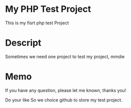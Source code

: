 My PHP Test Project
==========================
This is my fisrt php test Project

Descript
===========================

Sometimes we need one project to test my project,
mmdie

Memo 
======================
If you have any question, please let me known, thanks you!

Do your like
So we choice github to store my test project.
